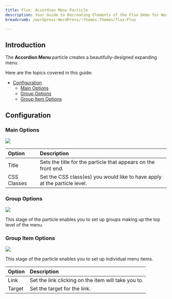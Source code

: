 ```yaml
---
title: Flux: Accordion Menu Particle
description: Your Guide to Recreating Elements of the Flux Demo for WordPress
breadcrumb: /wordpress:WordPress/!themes:Themes/flux:Flux

---
```


## Introduction

The **Accordion Menu** particle creates a beautifully-designed expanding menu.

Here are the topics covered in this guide:

* [Configuration](#configuration)
    - [Main Options](#main-options)
    - [Group Options](#group-options)
    - [Group Item Options](#group-item-options)

## Configuration

### Main Options 

![](assets/particle_accordionmenu2.jpeg)

| Option      | Description                                                               |
| :-----      | :-----                                                                    |
| Title       | Sets the title for the particle that appears on the front end.            |
| CSS Classes | Set the CSS class(es) you would like to have apply at the particle level. |

### Group Options 

![](assets/particle_accordionmenu3.jpeg)

This stage of the particle enables you to set up groups making up the top level of the menu.

### Group Item Options 

![](assets/particle_accordionmenu4.jpeg)

This stage of the particle enables you to set up individual menu items.

| Option | Description                                         |
| :----- | :-----                                              |
| Link   | Set the link clicking on the item will take you to. |
| Target | Set the target for the link.                        |